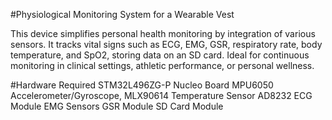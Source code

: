 #Physiological Monitoring System for a Wearable Vest

This device simplifies personal health monitoring by integration of various sensors. It tracks vital signs such as ECG, EMG, GSR, respiratory rate, body temperature, and SpO2, storing data on an SD card. Ideal for continuous monitoring in clinical settings, athletic performance, or personal wellness.

#Hardware Required
STM32L496ZG-P Nucleo Board 
MPU6050 Accelerometer/Gyroscope,
MLX90614 Temperature Sensor 
AD8232 ECG Module 
EMG Sensors 
GSR Module 
SD Card Module
